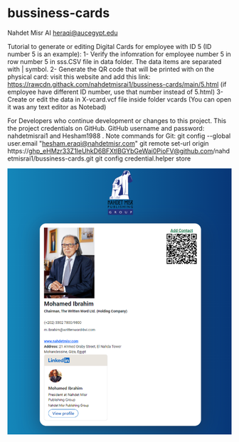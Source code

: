 # bussiness-cards

Nahdet Misr AI
heraqi@aucegypt.edu

Tutorial to generate or editing Digital Cards for employee with ID 5 (ID number 5 is an example):
1- Verify the infomration for employee number 5 in row number 5 in sss.CSV file in data folder. The data items are separated with | symbol.
2- Generate the QR code that will be printed with on the physical card: visit this website and add this link: https://rawcdn.githack.com/nahdetmisrai1/bussiness-cards/main/5.html (if employee have different ID number, use that number instead of 5.html)
3- Create or edit the data in X-vcard.vcf file inside folder vcards (You can open it was any text editor as Notebad)

For Developers who continue development or changes to this project. This the project credentials on GitHub. GitHub username and password: nahdetmisrai1 and Hesham1988 . Note commands for Git:
git config --global user.email "hesham.eraqi@nahdetmisr.com"
git remote set-url origin https://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@github.com/nahdetmisrai1/bussiness-cards.git
git config credential.helper store

![sample](./assets/Sample.png)